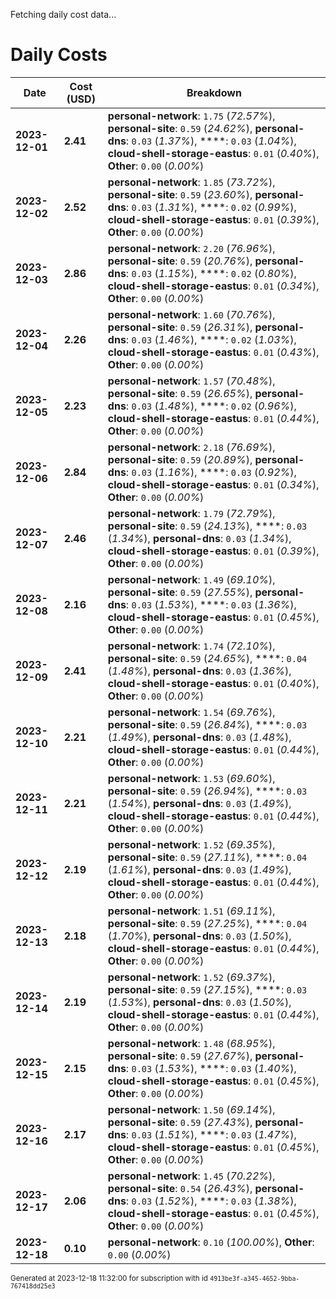Fetching daily cost data...
# Daily Costs

| Date | Cost (USD) | Breakdown |
|------|----------------|-----------|
| **2023-12-01** | **2.41** | **personal-network**: `1.75` (_72.57%_), **personal-site**: `0.59` (_24.62%_), **personal-dns**: `0.03` (_1.37%_), ****: `0.03` (_1.04%_), **cloud-shell-storage-eastus**: `0.01` (_0.40%_), **Other**: `0.00` (_0.00%_) |
| **2023-12-02** | **2.52** | **personal-network**: `1.85` (_73.72%_), **personal-site**: `0.59` (_23.60%_), **personal-dns**: `0.03` (_1.31%_), ****: `0.02` (_0.99%_), **cloud-shell-storage-eastus**: `0.01` (_0.39%_), **Other**: `0.00` (_0.00%_) |
| **2023-12-03** | **2.86** | **personal-network**: `2.20` (_76.96%_), **personal-site**: `0.59` (_20.76%_), **personal-dns**: `0.03` (_1.15%_), ****: `0.02` (_0.80%_), **cloud-shell-storage-eastus**: `0.01` (_0.34%_), **Other**: `0.00` (_0.00%_) |
| **2023-12-04** | **2.26** | **personal-network**: `1.60` (_70.76%_), **personal-site**: `0.59` (_26.31%_), **personal-dns**: `0.03` (_1.46%_), ****: `0.02` (_1.03%_), **cloud-shell-storage-eastus**: `0.01` (_0.43%_), **Other**: `0.00` (_0.00%_) |
| **2023-12-05** | **2.23** | **personal-network**: `1.57` (_70.48%_), **personal-site**: `0.59` (_26.65%_), **personal-dns**: `0.03` (_1.48%_), ****: `0.02` (_0.96%_), **cloud-shell-storage-eastus**: `0.01` (_0.44%_), **Other**: `0.00` (_0.00%_) |
| **2023-12-06** | **2.84** | **personal-network**: `2.18` (_76.69%_), **personal-site**: `0.59` (_20.89%_), **personal-dns**: `0.03` (_1.16%_), ****: `0.03` (_0.92%_), **cloud-shell-storage-eastus**: `0.01` (_0.34%_), **Other**: `0.00` (_0.00%_) |
| **2023-12-07** | **2.46** | **personal-network**: `1.79` (_72.79%_), **personal-site**: `0.59` (_24.13%_), ****: `0.03` (_1.34%_), **personal-dns**: `0.03` (_1.34%_), **cloud-shell-storage-eastus**: `0.01` (_0.39%_), **Other**: `0.00` (_0.00%_) |
| **2023-12-08** | **2.16** | **personal-network**: `1.49` (_69.10%_), **personal-site**: `0.59` (_27.55%_), **personal-dns**: `0.03` (_1.53%_), ****: `0.03` (_1.36%_), **cloud-shell-storage-eastus**: `0.01` (_0.45%_), **Other**: `0.00` (_0.00%_) |
| **2023-12-09** | **2.41** | **personal-network**: `1.74` (_72.10%_), **personal-site**: `0.59` (_24.65%_), ****: `0.04` (_1.48%_), **personal-dns**: `0.03` (_1.36%_), **cloud-shell-storage-eastus**: `0.01` (_0.40%_), **Other**: `0.00` (_0.00%_) |
| **2023-12-10** | **2.21** | **personal-network**: `1.54` (_69.76%_), **personal-site**: `0.59` (_26.84%_), ****: `0.03` (_1.49%_), **personal-dns**: `0.03` (_1.48%_), **cloud-shell-storage-eastus**: `0.01` (_0.44%_), **Other**: `0.00` (_0.00%_) |
| **2023-12-11** | **2.21** | **personal-network**: `1.53` (_69.60%_), **personal-site**: `0.59` (_26.94%_), ****: `0.03` (_1.54%_), **personal-dns**: `0.03` (_1.49%_), **cloud-shell-storage-eastus**: `0.01` (_0.44%_), **Other**: `0.00` (_0.00%_) |
| **2023-12-12** | **2.19** | **personal-network**: `1.52` (_69.35%_), **personal-site**: `0.59` (_27.11%_), ****: `0.04` (_1.61%_), **personal-dns**: `0.03` (_1.49%_), **cloud-shell-storage-eastus**: `0.01` (_0.44%_), **Other**: `0.00` (_0.00%_) |
| **2023-12-13** | **2.18** | **personal-network**: `1.51` (_69.11%_), **personal-site**: `0.59` (_27.25%_), ****: `0.04` (_1.70%_), **personal-dns**: `0.03` (_1.50%_), **cloud-shell-storage-eastus**: `0.01` (_0.44%_), **Other**: `0.00` (_0.00%_) |
| **2023-12-14** | **2.19** | **personal-network**: `1.52` (_69.37%_), **personal-site**: `0.59` (_27.15%_), ****: `0.03` (_1.53%_), **personal-dns**: `0.03` (_1.50%_), **cloud-shell-storage-eastus**: `0.01` (_0.44%_), **Other**: `0.00` (_0.00%_) |
| **2023-12-15** | **2.15** | **personal-network**: `1.48` (_68.95%_), **personal-site**: `0.59` (_27.67%_), **personal-dns**: `0.03` (_1.53%_), ****: `0.03` (_1.40%_), **cloud-shell-storage-eastus**: `0.01` (_0.45%_), **Other**: `0.00` (_0.00%_) |
| **2023-12-16** | **2.17** | **personal-network**: `1.50` (_69.14%_), **personal-site**: `0.59` (_27.43%_), **personal-dns**: `0.03` (_1.51%_), ****: `0.03` (_1.47%_), **cloud-shell-storage-eastus**: `0.01` (_0.45%_), **Other**: `0.00` (_0.00%_) |
| **2023-12-17** | **2.06** | **personal-network**: `1.45` (_70.22%_), **personal-site**: `0.54` (_26.43%_), **personal-dns**: `0.03` (_1.52%_), ****: `0.03` (_1.38%_), **cloud-shell-storage-eastus**: `0.01` (_0.45%_), **Other**: `0.00` (_0.00%_) |
| **2023-12-18** | **0.10** | **personal-network**: `0.10` (_100.00%_), **Other**: `0.00` (_0.00%_) |


<sup>Generated at 2023-12-18 11:32:00 for subscription with id `4913be3f-a345-4652-9bba-767418dd25e3`</sup>
